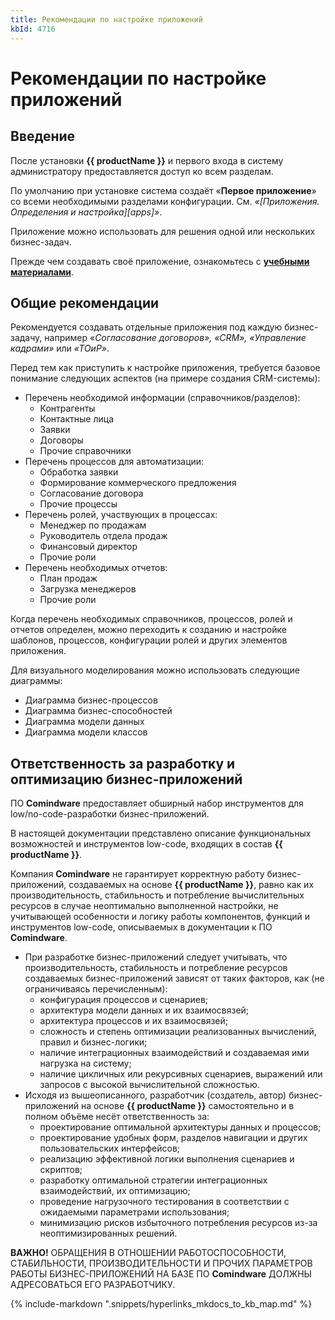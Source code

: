 ```yaml
---
title: Рекомендации по настройке приложений
kbId: 4716
---
```


# Рекомендации по настройке приложений

## Введение

После установки **{{ productName }}** и первого входа в систему администратору предоставляется доступ ко всем разделам.

По умолчанию при установке система создаёт «**Первое приложение**» со всеми необходимыми разделами конфигурации. См. *«[Приложения. Определения и настройка][apps]»*.

Приложение можно использовать для решения одной или нескольких бизнес-задач.

Прежде чем создавать своё приложение, ознакомьтесь с **[учебными материалами](https://kb.comindware.ru/category.php?id=870)**.

## Общие рекомендации

Рекомендуется создавать отдельные приложения под каждую бизнес-задачу, например «*Согласование договоров», «CRM», «Управление кадрами»* или *«ТОиР»*.

Перед тем как приступить к настройке приложения, требуется базовое понимание следующих аспектов (на примере создания CRM-системы):

- Перечень необходимой информации (справочников/разделов):
  - Контрагенты
  - Контактные лица
  - Заявки
  - Договоры
  - Прочие справочники
- Перечень процессов для автоматизации:
  - Обработка заявки
  - Формирование коммерческого предложения
  - Согласование договора
  - Прочие процессы
- Перечень ролей, участвующих в процессах:
  - Менеджер по продажам
  - Руководитель отдела продаж
  - Финансовый директор
  - Прочие роли
- Перечень необходимых отчетов:
  - План продаж
  - Загрузка менеджеров
  - Прочие роли

Когда перечень необходимых справочников, процессов, ролей и отчетов определен, можно переходить к созданию и настройке шаблонов, процессов, конфигурации ролей и других элементов приложения.

Для визуального моделирования можно использовать следующие диаграммы:

- Диаграмма бизнес-процессов
- Диаграмма бизнес-способностей
- Диаграмма модели данных
- Диаграмма модели классов

## Ответственность за разработку и оптимизацию бизнес-приложений

ПО **Comindware** предоставляет обширный набор инструментов для low/no-code-разработки бизнес-приложений.

В настоящей документации представлено описание функциональных возможностей и инструментов low-code, входящих в состав **{{ productName }}**.

Компания **Comindware** не гарантирует корректную работу бизнес-приложений, создаваемых на основе **{{ productName }}**, равно как их производительность, стабильность и потребление вычислительных ресурсов в случае неоптимально выполненной настройки, не учитывающей особенности и логику работы компонентов, функций и инструментов low-code, описываемых в документации к ПО **Comindware**.

- При разработке бизнес-приложений следует учитывать, что производительность, стабильность и потребление ресурсов создаваемых бизнес-приложений зависят от таких факторов, как (не ограничиваясь перечисленным):
  - конфигурация процессов и сценариев;
  - архитектура модели данных и их взаимосвязей;
  - архитектура процессов и их взаимосвязей;
  - сложность и степень оптимизации реализованных вычислений, правил и бизнес-логики;
  - наличие интеграционных взаимодействий и создаваемая ими нагрузка на систему;
  - наличие цикличных или рекурсивных сценариев, выражений или запросов с высокой вычислительной сложностью.
- Исходя из вышеописанного, разработчик (создатель, автор) бизнес-приложений на основе **{{ productName }}** самостоятельно и в полном объёме несёт ответственность за:
  - проектирование оптимальной архитектуры данных и процессов;
  - проектирование удобных форм, разделов навигации и других пользовательских интерфейсов;
  - реализацию эффективной логики выполнения сценариев и скриптов;
  - разработку оптимальной стратегии интеграционных взаимодействий, их оптимизацию;
  - проведение нагрузочного тестирования в соответствии с ожидаемыми параметрами использования;
  - минимизацию рисков избыточного потребления ресурсов из-за неоптимизированных решений.

**ВАЖНО!** ОБРАЩЕНИЯ В ОТНОШЕНИИ РАБОТОСПОСОБНОСТИ, СТАБИЛЬНОСТИ, ПРОИЗВОДИТЕЛЬНОСТИ И ПРОЧИХ ПАРАМЕТРОВ РАБОТЫ БИЗНЕС-ПРИЛОЖЕНИЙ НА БАЗЕ ПО **Comindware** ДОЛЖНЫ АДРЕСОВАТЬСЯ ЕГО РАЗРАБОТЧИКУ.

{% include-markdown ".snippets/hyperlinks_mkdocs_to_kb_map.md" %}
